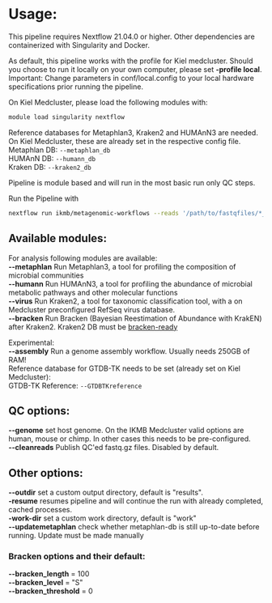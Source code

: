 # Usage:

This pipeline requires Nextflow 21.04.0 or higher. Other dependencies are containerized with Singularity and Docker.<br />

As default, this pipeline works with the profile for Kiel medcluster. Should you choose to run it locally on your own computer, please set **-profile local**. 
Important: Change parameters in conf/local.config to your local hardware specifications prior running the pipeline.

On Kiel Medcluster, please load the following modules with:
```bash
module load singularity nextflow
```

Reference databases for Metaphlan3, Kraken2 and HUMAnN3 are needed. On Kiel Medcluster, these are already set in the respective config file.<br />
Metaphlan DB: `--metaphlan_db`<br />
HUMAnN DB:    `--humann_db`<br />
Kraken DB:    `--kraken2_db`<br />

Pipeline is module based and will run in the most basic run only QC steps.

Run the Pipeline with<br />
```bash
nextflow run ikmb/metagenomic-workflows --reads '/path/to/fastqfiles/*_R{1,2}_001.fastq.gz'
```
## Available modules:
For analysis following modules are available:<br />
**--metaphlan** Run Metaphlan3, a tool for profiling the composition of microbial communities<br />
**--humann** Run HUMAnN3, a tool for profiling the abundance of microbial metabolic pathways and other molecular functions<br />
**--virus** Run Kraken2, a tool for taxonomic classification tool, with a on Medcluster preconfigured RefSeq virus database.<br />
**--bracken** Run Bracken (Bayesian Reestimation of Abundance with KrakEN) after Kraken2. Kraken2 DB must be [bracken-ready](https://github.com/jenniferlu717/Bracken#step-0-build-a-kraken-10-or-kraken-20-database)<br />



Experimental:<br />
**--assembly** Run a genome assembly workflow. Usually needs 250GB of RAM!<br />
Reference database for GTDB-TK needs to be set (already set on Kiel Medcluster):<br />
GTDB-TK Reference: `--GTDBTKreference`<br />

## QC options:
**--genome** set host genome. On the IKMB Medcluster valid options are human, mouse or chimp. In other cases this needs to be pre-configured.<br />
**--cleanreads**  Publish QC'ed fastq.gz files. Disabled by default.<br /> 

## Other options:
**--outdir** set a custom output directory, default is "results".<br />
**-resume** resumes pipeline and will continue the run with already completed, cached processes.<br />
**-work-dir** set a custom work directory, default is "work"<br />
**--updatemetaphlan** check whether metaphlan-db is still up-to-date before running. Update must be made manually<br />

### Bracken options and their default:
**--bracken_length** = 100<br />
**--bracken_level** = "S"<br />
**--bracken_threshold** = 0<br />
